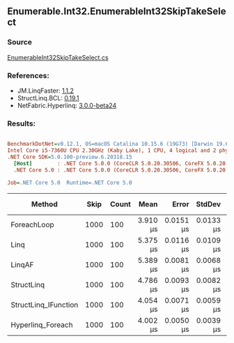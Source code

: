 ﻿## Enumerable.Int32.EnumerableInt32SkipTakeSelect

### Source
[EnumerableInt32SkipTakeSelect.cs](../LinqBenchmarks/Enumerable/Int32/EnumerableInt32SkipTakeSelect.cs)

### References:
- JM.LinqFaster: [1.1.2](https://www.nuget.org/packages/JM.LinqFaster/1.1.2)
- StructLinq.BCL: [0.19.1](https://www.nuget.org/packages/StructLinq.BCL/0.19.1)
- NetFabric.Hyperlinq: [3.0.0-beta24](https://www.nuget.org/packages/NetFabric.Hyperlinq/3.0.0-beta24)

### Results:
``` ini

BenchmarkDotNet=v0.12.1, OS=macOS Catalina 10.15.6 (19G73) [Darwin 19.6.0]
Intel Core i5-7360U CPU 2.30GHz (Kaby Lake), 1 CPU, 4 logical and 2 physical cores
.NET Core SDK=5.0.100-preview.6.20318.15
  [Host]        : .NET Core 5.0.0 (CoreCLR 5.0.20.30506, CoreFX 5.0.20.30506), X64 RyuJIT
  .NET Core 5.0 : .NET Core 5.0.0 (CoreCLR 5.0.20.30506, CoreFX 5.0.20.30506), X64 RyuJIT

Job=.NET Core 5.0  Runtime=.NET Core 5.0  

```
|               Method | Skip | Count |     Mean |     Error |    StdDev | Ratio |  Gen 0 | Gen 1 | Gen 2 | Allocated |
|--------------------- |----- |------ |---------:|----------:|----------:|------:|-------:|------:|------:|----------:|
|          ForeachLoop | 1000 |   100 | 3.910 μs | 0.0151 μs | 0.0133 μs |  1.00 | 0.0153 |     - |     - |      40 B |
|                 Linq | 1000 |   100 | 5.375 μs | 0.0116 μs | 0.0109 μs |  1.37 | 0.0992 |     - |     - |     208 B |
|               LinqAF | 1000 |   100 | 5.389 μs | 0.0081 μs | 0.0068 μs |  1.38 | 0.0153 |     - |     - |      40 B |
|           StructLinq | 1000 |   100 | 4.786 μs | 0.0093 μs | 0.0082 μs |  1.22 | 0.0687 |     - |     - |     152 B |
| StructLinq_IFunction | 1000 |   100 | 4.054 μs | 0.0071 μs | 0.0059 μs |  1.04 | 0.0687 |     - |     - |     152 B |
|    Hyperlinq_Foreach | 1000 |   100 | 4.002 μs | 0.0050 μs | 0.0039 μs |  1.02 | 0.0153 |     - |     - |      40 B |
